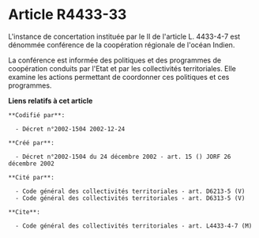 # Article R4433-33

L'instance de concertation instituée par le II de l'article L. 4433-4-7 est dénommée conférence de la coopération régionale
de l'océan Indien.

La conférence est informée des politiques et des programmes de coopération conduits par l'Etat et par les collectivités
territoriales. Elle examine les actions permettant de coordonner ces politiques et ces programmes.

**Liens relatifs à cet article**

	**Codifié par**:

	  - Décret n°2002-1504 2002-12-24

	**Créé par**:

	  - Décret n°2002-1504 du 24 décembre 2002 - art. 15 () JORF 26 décembre 2002

	**Cité par**:

	  - Code général des collectivités territoriales - art. D6213-5 (V)
	  - Code général des collectivités territoriales - art. D6313-5 (V)

	**Cite**:

	  - Code général des collectivités territoriales - art. L4433-4-7 (M)

